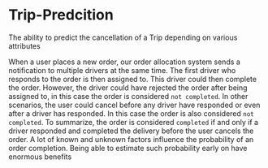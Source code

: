# Trip-Predcition
The ability to predict the cancellation of a Trip depending on various attributes


When a user places a new order, our order allocation system sends a notification to multiple drivers at the same time. The first driver who responds to the order is then assigned to. This driver could then complete the order. However, the driver could have rejected the order after being assigned to, in this case the order is considered `not completed`. In other scenarios, the user could cancel before any driver have responded or even after a driver has responded. In this case the order is also considered `not completed`. To summarize, the order is considered `completed` if and only if a driver responded and completed the delivery before the user cancels the order. A lot of known and unknown factors influence the probability of an order completion. Being able to estimate such probability early on have enormous benefits
